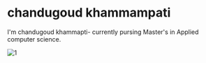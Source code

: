# chandugoud khammampati
I'm  chandugoud khammapti- currently pursing Master's in Applied computer science.

![1](images/C:\Users\S550099\Download)



